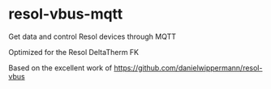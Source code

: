 # resol-vbus-mqtt
Get data and control Resol devices through MQTT

Optimized for the Resol DeltaTherm FK

Based on the excellent work of https://github.com/danielwippermann/resol-vbus
